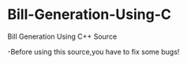 # Bill-Generation-Using-C
Bill Generation Using C++ Source

-Before using this source,you have to fix some bugs!
